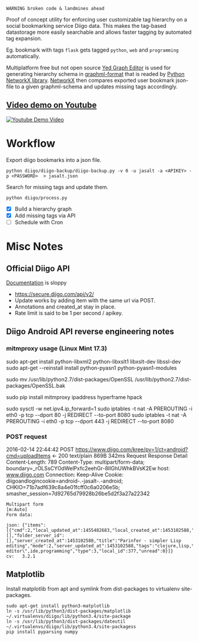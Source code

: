     WARNING broken code & landmines ahead

Proof of concept utility for enforcing user customizable tag hierarchy on a social bookmarking service Diigo data. This makes the tag-based datastorage more easily searchable and allows faster tagging by automated tag expansion.

Eg. bookmark with tags `flask` gets tagged `python`, `web` and `programming` automatically.

Multiplatform free but not open source [Yed Graph Editor](https://www.yworks.com/products/yed) is used for generating hierarchy schema in [graphml-format](http://graphml.graphdrawing.org/) that is readed by [Python NetworkX library](https://networkx.github.io/). [NetworkX](https://networkx.github.io/) then compares exported user bookmark json-file to a given graphml-schema and updates missing tags accordingly.

## [Video demo on Youtube](https://www.youtube.com/watch?v=d8GXXdiA__I)
[![Youtube Demo Video](https://raw.github.com/jasalt/robotag/master/diigo/misc/demo.gif)](https://www.youtube.com/watch?v=d8GXXdiA__I)

# Workflow
Export diigo bookmarks into a json file.

    python diigo/diigo-backup/diigo-backup.py -v 0 -u jasalt -a <APIKEY> -p <PASSWORD>  > jasalt.json
    
Search for missing tags and update them.

    python diigo/process.py
    
* [x] Build a hierarchy graph
* [x] Add missing tags via API
* [ ] Schedule with Cron

# Misc Notes
## Official Diigo API 
[Documentation](https://www.diigo.com/api_dev) is sloppy

* https://secure.diigo.com/api/v2/
* Update works by adding item with the same url via POST. 
* Annotations and created_at stay in place. 
* Rate limit is said to be 1 per second / apikey.

## Diigo Android API reverse engineering notes
### mitmproxy usage (Linux Mint 17.3)
sudo apt-get install python-libxml2 python-libxslt1 libxslt-dev libssl-dev
sudo apt-get --reinstall install python-pyasn1 python-pyasn1-modules


sudo mv /usr/lib/python2.7/dist-packages/OpenSSL /usr/lib/python2.7/dist-packages/OpenSSL.bak

sudo pip install mitmproxy ipaddress hyperframe hpack


sudo sysctl -w net.ipv4.ip_forward=1
sudo iptables -t nat -A PREROUTING -i eth0 -p tcp --dport 80 -j REDIRECT --to-port 8080
sudo iptables -t nat -A PREROUTING -i eth0 -p tcp --dport 443 -j REDIRECT --to-port 8080

### POST request
  2016-02-14 22:44:42 POST https://www.diigo.com/kree/pv=1/ct=android?cmd=uploadItems
    ← 200 text/plain 869B 342ms
     Request Response Detail
     Content-Length:  789                                                                                    Content-Type:    multipart/form-data; boundary=_rOLSsCYOdWelPxfc2eehGr-8IIGhUWhkBVsK2Ew                     host:            www.diigo.com                                                                              Connection:      Keep-Alive                                                                                 Cookie:          diigoandlogincookie=android-.-jasalt-.-android; CHKIO=71b7adf639c8a4e01fcff0c6a0206e5b; smasher_session=7d92765d79928b26be5d2f3a27a22342                                  
    
    Multipart form                                                                                                 [m:Auto]
    Form data:

    json: {"items":[{"cmd":2,"local_updated_at":1455482683,"local_created_at":1453102588,"desc":"","url":"https://shaunlebron.github.io/parinfer/","server_id":294257937,"outliners_id":[],"folder_server_id":[],"server_created_at":1453102588,"title":"Parinfer - simpler Lisp editing","mode":2,"server_updated_at":1453102588,"tags":"clojure,lisp,\"text editor\",ide,programming","type":3,"local_id":377,"unread":0}]}
    cv:   3.2.1


## Matplotlib
Install matplotlib from apt and symlink from dist-packages to virtualenv site-packages.

    sudo apt-get install python3-matplotlib
    ln -s /usr/lib/python3/dist-packages/matplotlib ~/.virtualenvs/diigo/lib/python3.4/site-package
    ln -s /usr/lib/python3/dist-packages/dateutil ~/.virtualenvs/diigo/lib/python3.4/site-packagess
    pip install pyparsing numpy

